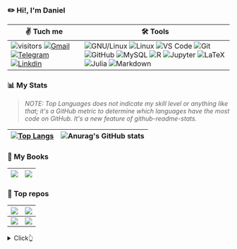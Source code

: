 ### ✏️ **Hi!, I'm Daniel**
| **✌️ Tuch me** | **🛠️ Tools**  |
|---------------------|--------------|  
| ![visitors](https://visitor-badge.glitch.me/badge?page_id=daniel-rojsanch.daniel-rojsanch&left_color=yellow&right_color=blue) [![Gmail](https://img.shields.io/badge/drojass003@gmail.com-black?style=flat-square&logo=gmail)]() [![Telegram](https://img.shields.io/badge/-@daniel__rojsanch-blue?style=flat-square&logo=telegram&logoColor=white)](https://t.me/daniel_rojsanch) [![Linkdin](https://img.shields.io/badge/Linkedin-blue?style=flat-square&logo=linkedin)]() | ![GNU/Linux](https://img.shields.io/badge/Linux-FCC624?style=flat-square&logo=linux&logoColor=black) ![Linux](https://img.shields.io/badge/Manjaro-45B39D?style=flat-square&logo=manjaro&logoColor=000b41) ![VS Code](https://img.shields.io/badge/-VS%20Code-2E86C1?style=flat-square&logo=visual-studio-code) ![Git](https://img.shields.io/badge/-Git-181717?style=flat-square&logo=git) ![GitHub](https://img.shields.io/badge/-GitHub-181717?style=flat-square&logo=github) ![MySQL](https://img.shields.io/badge/-MySQL-D5D8DC?style=flat-square&logo=mysql) ![R](https://img.shields.io/badge/R-2E86C1?style=flat-square&logo=R) ![Jupyter](https://img.shields.io/badge/jupyter%20Lab-D35400?style=flat-square&logo=jupyter&logoColor=white) ![LaTeX](https://img.shields.io/badge/LaTeX-28B463?style=flat-square&logo=LaTeX) ![Julia](https://img.shields.io/badge/Julia-E8EAF6?style=flat-square&logo=Julia&logoColor=28B463) ![Markdown](https://img.shields.io/badge/Markdown-black?style=flat-square&logo=Markdown)|


### :bar_chart: My Stats

> *NOTE: Top Languages does not indicate my skill level or anything like that; it's a GitHub metric to determine which languages have the most code on GitHub. It's a new feature of github-readme-stats.*

| [![Top Langs](https://github-readme-stats-goku.vercel.app/api/top-langs/?username=daniel-rojsanch&layout=compact&theme=codeSTACKr&hide=jupyter%20notebook,html,css)](https://github.com/anuraghazra/github-readme-stats) | ![Anurag's GitHub stats](https://github-readme-stats-goku.vercel.app/api?username=daniel-rojsanch&show_icons=true&theme=aura) |
|-----|-----|
<!--[](./profile-3d-contrib/profile-season-animate.svg)-->

### 📙 My Books

|[![](https://github-readme-stats-goku.vercel.app/api/pin/?username=daniel-rojsanch&repo=50-Ejemplos-Graficos-con-R&theme=codeSTACKr&show_icons=true)](https://daniel-rojsanch.github.io/50-Ejemplos-Graficos-con-R/intro.html)|[![](https://github-readme-stats-goku.vercel.app/api/pin/?username=daniel-rojsanch&repo=Statistics-with-Julia&theme=codeSTACKr&show_icons=true)](https://daniel-rojsanch.github.io/Statistics-with-Julia/intro.html)|
|---|---|


### 🚀 Top repos
| [![](https://github-readme-stats-goku.vercel.app/api/pin/?username=daniel-rojsanch&repo=my-shinyApps&theme=codeSTACKr&show_icons=true&show_owner=true)](https://github.com/daniel-rojsanch/my-shinyApps) | [![](https://github-readme-stats-goku.vercel.app/api/pin/?username=daniel-rojsanch&repo=Statistics-with-R&theme=codeSTACKr&show_icons=true&show_owner=true)](https://github.com/daniel-rojsanch/Statistics-with-R) |
|---------|--------|
| [![](https://github-readme-stats-goku.vercel.app/api/pin/?username=daniel-rojsanch&repo=XfceConf&theme=codeSTACKr&show_icons=true&show_owner=true)](https://github.com/daniel-rojsanch/XfceConf) | [![](https://github-readme-stats-goku.vercel.app/api/pin/?username=daniel-rojsanch&repo=Gallery-R&theme=codeSTACKr&show_icons=true&show_owner=true)](https://github.com/daniel-rojsanch/GraficosR) |


<details>
  <summary>Click👆</summary>
  <pre>
  🤷‍♂️
  </pre>
</details>
